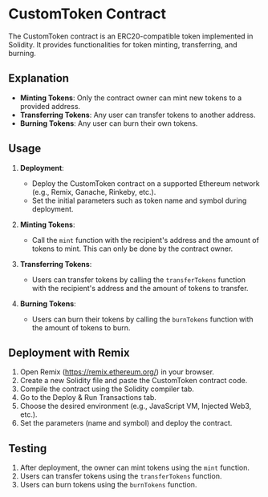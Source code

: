 # CustomToken Contract

The CustomToken contract is an ERC20-compatible token implemented in Solidity. It provides functionalities for token minting, transferring, and burning.

## Explanation

- **Minting Tokens**: Only the contract owner can mint new tokens to a provided address.
- **Transferring Tokens**: Any user can transfer tokens to another address.
- **Burning Tokens**: Any user can burn their own tokens.

## Usage

1. **Deployment**:
   - Deploy the CustomToken contract on a supported Ethereum network (e.g., Remix, Ganache, Rinkeby, etc.).
   - Set the initial parameters such as token name and symbol during deployment.

2. **Minting Tokens**:
   - Call the `mint` function with the recipient's address and the amount of tokens to mint. This can only be done by the contract owner.

3. **Transferring Tokens**:
   - Users can transfer tokens by calling the `transferTokens` function with the recipient's address and the amount of tokens to transfer.

4. **Burning Tokens**:
   - Users can burn their tokens by calling the `burnTokens` function with the amount of tokens to burn.

## Deployment with Remix

1. Open Remix (https://remix.ethereum.org/) in your browser.
2. Create a new Solidity file and paste the CustomToken contract code.
3. Compile the contract using the Solidity compiler tab.
4. Go to the Deploy & Run Transactions tab.
5. Choose the desired environment (e.g., JavaScript VM, Injected Web3, etc.).
6. Set the parameters (name and symbol) and deploy the contract.

## Testing

1. After deployment, the owner can mint tokens using the `mint` function.
2. Users can transfer tokens using the `transferTokens` function.
3. Users can burn tokens using the `burnTokens` function.
